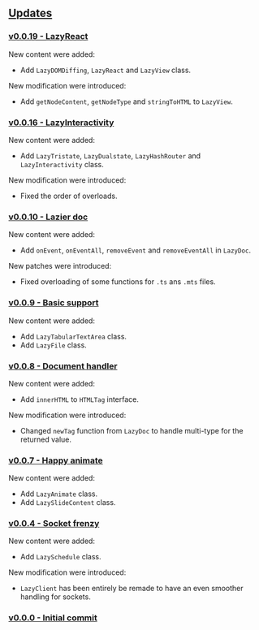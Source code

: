 ## [Updates](#updates)

### [v0.0.19 - LazyReact](#se-vo-o-o)

New content were added:
- Add `LazyDOMDiffing`, `LazyReact` and `LazyView` class.

New modification were introduced:
- Add `getNodeContent`, `getNodeType` and `stringToHTML` to `LazyView`.

### [v0.0.16 - LazyInteractivity](#se-vo-o-o)

New content were added:
- Add `LazyTristate`, `LazyDualstate`, `LazyHashRouter` and `LazyInteractivity` class.

New modification were introduced:
- Fixed the order of overloads.

### [v0.0.10 - Lazier doc](#se-vo-o-o)

New content were added:
- Add `onEvent`, `onEventAll`, `removeEvent` and `removeEventAll` in `LazyDoc`.

New patches were introduced:
- Fixed overloading of some functions for `.ts` ans `.mts` files.

### [v0.0.9 - Basic support](#se-vo-o-o)

New content were added:
- Add `LazyTabularTextArea` class.
- Add `LazyFile` class.

### [v0.0.8 - Document handler](#se-vo-o-o)

New content were added:
- Add `innerHTML` to `HTMLTag` interface.

New modification were introduced:
- Changed `newTag` function from `LazyDoc` to handle multi-type for the returned value.

### [v0.0.7 - Happy animate](#se-vo-o-o)

New content were added:
- Add `LazyAnimate` class.
- Add `LazySlideContent` class.

### [v0.0.4 - Socket frenzy](#se-vo-o-o)

New content were added:
- Add `LazySchedule` class.

New modification were introduced:
- `LazyClient` has been entirely be remade to have an even smoother handling for sockets.

### [v0.0.0 - Initial commit](#se-vo-o-o)
